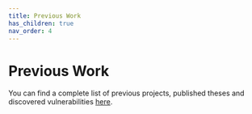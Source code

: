 ```yaml
---
title: Previous Work
has_children: true
nav_order: 4
---
```


# Previous Work
You can find a complete list of previous projects, published theses and discovered vulnerabilities [here](https://www.kth.se/nse/research/software-systems-architecture-and-security/projects/ethical-hacking-1.914053).
